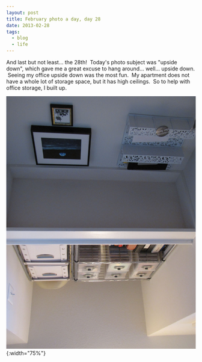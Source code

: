 ```yaml
---
layout: post
title: February photo a day, day 28
date: 2013-02-28
tags:
  - blog
  - life
---
```


And last but not least... the 28th!  Today's photo subject was "upside down", which gave me a great excuse to hang around... well... upside down.  Seeing my office upside down was the most fun.  My apartment does not have a whole lot of storage space, but it has high ceilings.  So to help with office storage, I built up.

![February 28: Upside down](/assets/images/posts/28-feb-upside-down1.jpg){:width="75%"}
